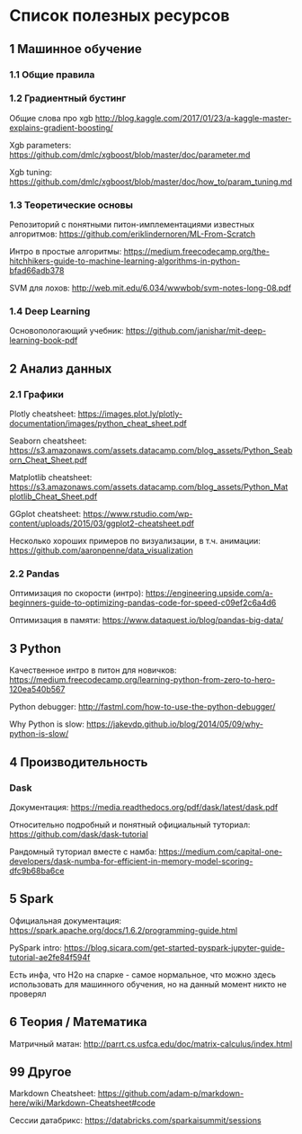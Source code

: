 # Список полезных ресурсов

## 1 Машинное обучение

### 1.1 Общие правила

### 1.2 Градиентный бустинг
Общие слова про xgb http://blog.kaggle.com/2017/01/23/a-kaggle-master-explains-gradient-boosting/

Xgb parameters: https://github.com/dmlc/xgboost/blob/master/doc/parameter.md

Xgb tuning: https://github.com/dmlc/xgboost/blob/master/doc/how_to/param_tuning.md 

### 1.3 Теоретические основы

Репозиторий с понятными питон-имплементациями известных алгоритмов: https://github.com/eriklindernoren/ML-From-Scratch

Интро в простые алгоритмы: https://medium.freecodecamp.org/the-hitchhikers-guide-to-machine-learning-algorithms-in-python-bfad66adb378

SVM для лохов: http://web.mit.edu/6.034/wwwbob/svm-notes-long-08.pdf

### 1.4 Deep Learning

Основопологающий учебник: https://github.com/janishar/mit-deep-learning-book-pdf

## 2 Анализ данных

### 2.1 Графики
Plotly cheatsheet: https://images.plot.ly/plotly-documentation/images/python_cheat_sheet.pdf

Seaborn cheatsheet: https://s3.amazonaws.com/assets.datacamp.com/blog_assets/Python_Seaborn_Cheat_Sheet.pdf

Matplotlib cheatsheet: https://s3.amazonaws.com/assets.datacamp.com/blog_assets/Python_Matplotlib_Cheat_Sheet.pdf

GGplot cheatsheet: https://www.rstudio.com/wp-content/uploads/2015/03/ggplot2-cheatsheet.pdf

Несколько хороших примеров по визуализации, в т.ч. анимации: https://github.com/aaronpenne/data_visualization

### 2.2 Pandas

Оптимизация по скорости (интро): https://engineering.upside.com/a-beginners-guide-to-optimizing-pandas-code-for-speed-c09ef2c6a4d6

Оптимизация в памяти: https://www.dataquest.io/blog/pandas-big-data/

## 3 Python

Качественное интро в питон для новичков: https://medium.freecodecamp.org/learning-python-from-zero-to-hero-120ea540b567

Python debugger: http://fastml.com/how-to-use-the-python-debugger/

Why Python is slow: https://jakevdp.github.io/blog/2014/05/09/why-python-is-slow/

## 4 Производительность

### Dask

Документация: https://media.readthedocs.org/pdf/dask/latest/dask.pdf

Относительно подробный и понятный официальный туториал: https://github.com/dask/dask-tutorial

Рандомный туториал вместе с намба: https://medium.com/capital-one-developers/dask-numba-for-efficient-in-memory-model-scoring-dfc9b68ba6ce

## 5 Spark

Официальная документация: https://spark.apache.org/docs/1.6.2/programming-guide.html

PySpark intro: https://blog.sicara.com/get-started-pyspark-jupyter-guide-tutorial-ae2fe84f594f

Есть инфа, что H2o на спарке - самое нормальное, что можно здесь использовать для машинного обучения, но на данный момент никто не проверял

## 6 Теория / Математика

Матричный матан: http://parrt.cs.usfca.edu/doc/matrix-calculus/index.html



## 99 Другое

Markdown Cheatsheet: https://github.com/adam-p/markdown-here/wiki/Markdown-Cheatsheet#code

Сессии датабрикс: https://databricks.com/sparkaisummit/sessions